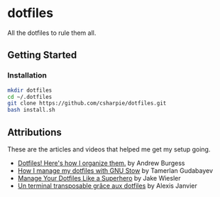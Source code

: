 # dotfiles

All the dotfiles to rule them all.

## Getting Started

### Installation

```bash
mkdir dotfiles
cd ~/.dotfiles
git clone https://github.com/csharpie/dotfiles.git
bash install.sh
```

## Attributions

These are the articles and videos that helped me get my setup going.

- [Dotfiles! Here's how I organize them.](https://www.youtube.com/watch?v=5oXy6ktYs7I) by Andrew Burgess
- [How I manage my dotfiles with GNU Stow](https://tamerlan.dev/how-i-manage-my-dotfiles-using-gnu-stow/) by Tamerlan Gudabayev
- [Manage Your Dotfiles Like a Superhero](https://www.jakewiesler.com/blog/managing-dotfiles) by Jake Wiesler
- [Un terminal transposable grâce aux dotfiles](https://alexisjanvier.net/blog/un-terminal-transposable-grace-aux-dotfiles/) by Alexis Janvier
